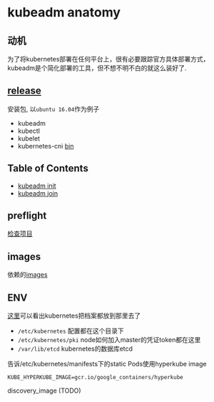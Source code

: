 # kubeadm anatomy

## 动机
为了将kubernetes部署在任何平台上，很有必要跟踪官方具体部署方式，kubeadm是个简化部署的工具，但不想不明不白的就这么装好了.

## [release](https://github.com/kubernetes/release)

安装包, 以`ubuntu 16.04`作为例子

- kubeadm
- kubectl
- kubelet
- kubernetes-cni [bin](https://github.com/kubernetes/release/blob/master/debian/xenial/kubernetes-cni/debian/rules)

## Table of Contents
- [kubeadm init](kubeadm-init.md)
- [kubeadm join]()

## preflight

[检查项目](https://github.com/kubernetes/kubernetes/blob/master/cmd/kubeadm/app/preflight/checks.go)

## images

 依赖的[images](https://github.com/kubernetes/kubernetes/blob/master/cmd/kubeadm/app/images/images.go)

## ENV
[这里](https://github.com/kubernetes/kubernetes/blob/master/staging/src/k8s.io/client-go/pkg/apis/kubeadm/env.go)可以看出kubernetes把档案都放到那里去了

- `/etc/kubernetes` 配置都在这个目录下
- `/etc/kubernetes/pki` node如何加入master的凭证token都在这里
- `/var/lib/etcd` kubernetes的数据库etcd

告诉/etc/kubernetes/manifests下的static Pods使用hyperkube image

```
KUBE_HYPERKUBE_IMAGE=gcr.io/google_containers/hyperkube
```

discovery_image (TODO)